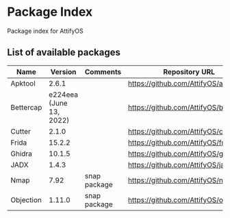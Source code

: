 # Package Index

Package index for AttifyOS

## List of available packages

| Name      | Version                 | Comments     | Repository URL                        |
|-----------|-------------------------|--------------|---------------------------------------|
| Apktool   | 2.6.1                   |              | https://github.com/AttifyOS/apktool   |
| Bettercap | e224eea (June 13, 2022) |              | https://github.com/AttifyOS/bettercap |
| Cutter    | 2.1.0                   |              | https://github.com/AttifyOS/cutter    |
| Frida     | 15.2.2                  |              | https://github.com/AttifyOS/frida     |
| Ghidra    | 10.1.5                  |              | https://github.com/AttifyOS/ghidra    |
| JADX      | 1.4.3                   |              | https://github.com/AttifyOS/jadx      |
| Nmap      | 7.92                    | snap package | https://github.com/AttifyOS/nmap      |
| Objection | 1.11.0                  | snap package | https://github.com/AttifyOS/objection |
